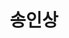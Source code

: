 ---
layout: hubs
key: Q56803925
title: 송인상
name: 송인상
image: 
description: 대한민국의 전 재무장관
score: 0.0028552361543650166
degree: 3
---